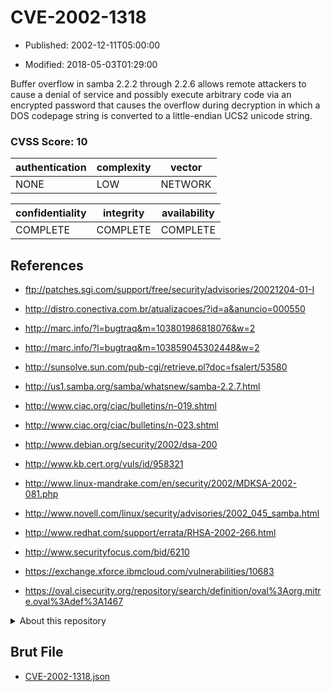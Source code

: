 # CVE-2002-1318

- Published: 2002-12-11T05:00:00

- Modified: 2018-05-03T01:29:00

Buffer overflow in samba 2.2.2 through 2.2.6 allows remote attackers to cause a denial of service and possibly execute arbitrary code via an encrypted password that causes the overflow during decryption in which a DOS codepage string is converted to a little-endian UCS2 unicode string.

### CVSS Score: **10**

| authentication | complexity | vector |
| --- | --- | --- |
| NONE | LOW | NETWORK |

| confidentiality | integrity | availability |
| --- | --- | --- |
| COMPLETE | COMPLETE | COMPLETE |

## References

* ftp://patches.sgi.com/support/free/security/advisories/20021204-01-I

* http://distro.conectiva.com.br/atualizacoes/?id=a&anuncio=000550

* http://marc.info/?l=bugtraq&m=103801986818076&w=2

* http://marc.info/?l=bugtraq&m=103859045302448&w=2

* http://sunsolve.sun.com/pub-cgi/retrieve.pl?doc=fsalert/53580

* http://us1.samba.org/samba/whatsnew/samba-2.2.7.html

* http://www.ciac.org/ciac/bulletins/n-019.shtml

* http://www.ciac.org/ciac/bulletins/n-023.shtml

* http://www.debian.org/security/2002/dsa-200

* http://www.kb.cert.org/vuls/id/958321

* http://www.linux-mandrake.com/en/security/2002/MDKSA-2002-081.php

* http://www.novell.com/linux/security/advisories/2002_045_samba.html

* http://www.redhat.com/support/errata/RHSA-2002-266.html

* http://www.securityfocus.com/bid/6210

* https://exchange.xforce.ibmcloud.com/vulnerabilities/10683

* https://oval.cisecurity.org/repository/search/definition/oval%3Aorg.mitre.oval%3Adef%3A1467

<details>
<summary>About this repository</summary> 

  This repository is part of the project [Live Hack CVE](https://github.com/Live-Hack-CVE). Main website can be found [www.live-hack.org](https://www.live-hack.org) 
  
  Made by [Sn0wAlice](https://github.com/Sn0wAlice) for the people that care about security and need to have a feed of the latest CVEs. Hope you enjoy it, don't forget to star the repo and follow me on [Twitter](https://twitter.com/Sn0wAlice) and [Github](https://github.com/Sn0wAlice). And that is my [personnal website](https://www.alice-snow.me/)

  - [Home Page](https://github.com/Live-Hack-CVE)
  - [Framework](https://github.com/Live-Hack-CVE/cve-framework)
  - [CVE database](https://github.com/Live-Hack-CVE/full_database)
  - [Changelog](https://github.com/Live-Hack-CVE/Changelog)
</details>

## Brut File

* [CVE-2002-1318.json](https://raw.githubusercontent.com/Live-Hack-CVE/full_database/main/cves/2002/CVE-2002-1318.json)

